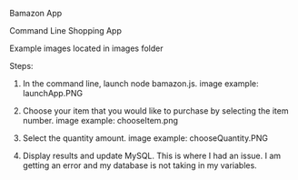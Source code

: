 Bamazon App

Command Line Shopping App

Example images located in images folder


Steps:

1. In the command line, launch node bamazon.js.
	image example: launchApp.PNG

2. Choose your item that you would like to purchase by selecting the item number.
	image example: chooseItem.png

3. Select the quantity amount.
	image example: chooseQuantity.PNG

4. Display results and update MySQL.
	This is where I had an issue. I am getting an error and my database is not taking in my variables.


